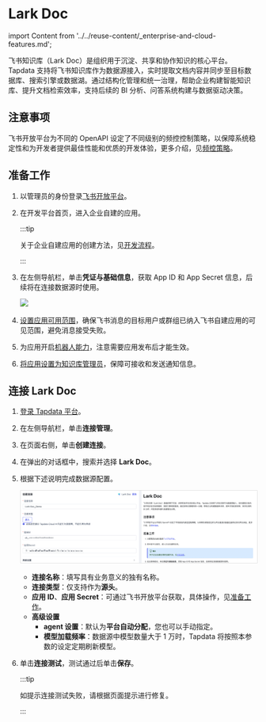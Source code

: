 # Lark Doc
import Content from '../../reuse-content/_enterprise-and-cloud-features.md';

<Content />

飞书知识库（Lark Doc）是组织用于沉淀、共享和协作知识的核心平台。Tapdata 支持将飞书知识库作为数据源接入，实时提取文档内容并同步至目标数据库、搜索引擎或数据湖。通过结构化管理和统一治理，帮助企业构建智能知识库、提升文档检索效率，支持后续的 BI 分析、问答系统构建与数据驱动决策。




## 注意事项

飞书开放平台为不同的 OpenAPI 设定了不同级别的频控控制策略，以保障系统稳定性和为开发者提供最佳性能和优质的开发体验，更多介绍，见[频控策略](https://open.feishu.cn/document/server-docs/api-call-guide/frequency-control)。



## <span id="prerequisite">准备工作</span>

1. 以管理员的身份登录[飞书开放平台](https://open.feishu.cn/app)。

2. 在开发平台首页，进入企业自建的应用。

   :::tip

   关于企业自建应用的创建方法，见[开发流程](https://open.feishu.cn/document/home/introduction-to-custom-app-development/self-built-application-development-process)。

   :::

3. 在左侧导航栏，单击**凭证与基础信息**，获取 App ID 和 App Secret 信息，后续将在连接数据源时使用。

   ![](../../images/obtain_feishu_app_ak.png)
   
4. [设置应用可用范围](https://open.feishu.cn/document/develop-process/test-and-release-app/availability)，确保飞书消息的目标用户或群组已纳入飞书自建应用的可见范围，避免消息接受失败。

5. 为应用开启[机器人能力](https://open.feishu.cn/document/uAjLw4CM/ugTN1YjL4UTN24CO1UjN/trouble-shooting/how-to-enable-bot-ability)，注意需要应用发布后才能生效。

5. [将应用设置为知识库管理员](https://open.feishu.cn/document/server-docs/docs/wiki-v2/wiki-qa#b5da330b)，保障可接收和发送通知信息。



## 连接 Lark Doc

1. [登录 Tapdata 平台](../../user-guide/log-in.md)。

2. 在左侧导航栏，单击**连接管理**。

3. 在页面右侧，单击**创建连接**。

4. 在弹出的对话框中，搜索并选择 **Lark Doc**。

5. 根据下述说明完成数据源配置。

   ![Lark Doc 连接设置](../../images/lark-doc_connection_setting.png)

   * **连接名称**：填写具有业务意义的独有名称。
   * **连接类型**：仅支持作为**源头**。
   * **应用 ID**、**应用 Secret**：可通过飞书开放平台获取，具体操作，见[准备工作](#prerequisite)。
   * **高级设置**
     * **agent 设置**：默认为**平台自动分配**，您也可以手动指定。
     * **模型加载频率**：数据源中模型数量大于 1 万时，Tapdata 将按照本参数的设定定期刷新模型。

6. 单击**连接测试**，测试通过后单击**保存**。

   :::tip

   如提示连接测试失败，请根据页面提示进行修复。

   :::